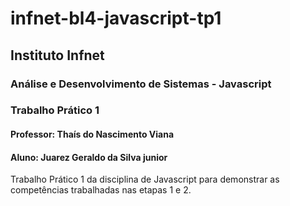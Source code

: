# infnet-bl4-javascript-tp1
## Instituto Infnet
### Análise e Desenvolvimento de Sistemas - Javascript
### Trabalho Prático 1
#### Professor: Thaís do Nascimento Viana
#### Aluno: Juarez Geraldo da Silva junior
Trabalho Prático 1 da disciplina de Javascript para demonstrar as competências trabalhadas nas etapas 1 e 2.
